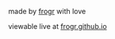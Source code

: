 made by [frogr](http://github.com/frogr) with love

viewable live at [frogr.github.io](http://frogr.github.io)
